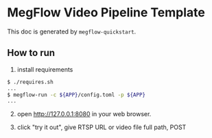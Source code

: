 # MegFlow Video Pipeline Template

This doc is generated by `megflow-quickstart`.

## How to run

1. install requirements

```bash
$ ./requires.sh
...
$ megflow-run -c ${APP}/config.toml -p ${APP}
...
```

2. open http://127.0.0.1:8080 in your web browser.

3. click "try it out", give RTSP URL or video file full path,  POST
